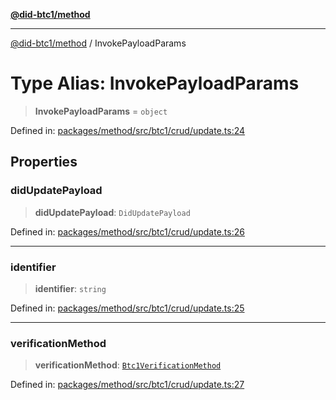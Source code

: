 [**@did-btc1/method**](../README.md)

***

[@did-btc1/method](../globals.md) / InvokePayloadParams

# Type Alias: InvokePayloadParams

> **InvokePayloadParams** = `object`

Defined in: [packages/method/src/btc1/crud/update.ts:24](https://github.com/dcdpr/did-btc1-js/blob/4ab6f9915d95beed9bc633644c9db1539395f512/packages/method/src/btc1/crud/update.ts#L24)

## Properties

### didUpdatePayload

> **didUpdatePayload**: `DidUpdatePayload`

Defined in: [packages/method/src/btc1/crud/update.ts:26](https://github.com/dcdpr/did-btc1-js/blob/4ab6f9915d95beed9bc633644c9db1539395f512/packages/method/src/btc1/crud/update.ts#L26)

***

### identifier

> **identifier**: `string`

Defined in: [packages/method/src/btc1/crud/update.ts:25](https://github.com/dcdpr/did-btc1-js/blob/4ab6f9915d95beed9bc633644c9db1539395f512/packages/method/src/btc1/crud/update.ts#L25)

***

### verificationMethod

> **verificationMethod**: [`Btc1VerificationMethod`](../classes/Btc1VerificationMethod.md)

Defined in: [packages/method/src/btc1/crud/update.ts:27](https://github.com/dcdpr/did-btc1-js/blob/4ab6f9915d95beed9bc633644c9db1539395f512/packages/method/src/btc1/crud/update.ts#L27)
